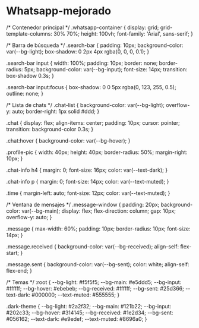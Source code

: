 # Whatsapp-mejorado
/* Contenedor principal */
.whatsapp-container {
    display: grid;
    grid-template-columns: 30% 70%;
    height: 100vh;
    font-family: 'Arial', sans-serif;
}

/* Barra de búsqueda */
.search-bar {
    padding: 10px;
    background-color: var(--bg-light);
    box-shadow: 0 2px 4px rgba(0, 0, 0, 0.1);
}

.search-bar input {
    width: 100%;
    padding: 10px;
    border: none;
    border-radius: 5px;
    background-color: var(--bg-input);
    font-size: 14px;
    transition: box-shadow 0.3s;
}

.search-bar input:focus {
    box-shadow: 0 0 5px rgba(0, 123, 255, 0.5);
    outline: none;
}

/* Lista de chats */
.chat-list {
    background-color: var(--bg-light);
    overflow-y: auto;
    border-right: 1px solid #ddd;
}

.chat {
    display: flex;
    align-items: center;
    padding: 10px;
    cursor: pointer;
    transition: background-color 0.3s;
}

.chat:hover {
    background-color: var(--bg-hover);
}

.profile-pic {
    width: 40px;
    height: 40px;
    border-radius: 50%;
    margin-right: 10px;
}

.chat-info h4 {
    margin: 0;
    font-size: 16px;
    color: var(--text-dark);
}

.chat-info p {
    margin: 0;
    font-size: 14px;
    color: var(--text-muted);
}

.time {
    margin-left: auto;
    font-size: 12px;
    color: var(--text-muted);
}

/* Ventana de mensajes */
.message-window {
    padding: 20px;
    background-color: var(--bg-main);
    display: flex;
    flex-direction: column;
    gap: 10px;
    overflow-y: auto;
}

.message {
    max-width: 60%;
    padding: 10px;
    border-radius: 10px;
    font-size: 14px;
}

.message.received {
    background-color: var(--bg-received);
    align-self: flex-start;
}

.message.sent {
    background-color: var(--bg-sent);
    color: white;
    align-self: flex-end;
}

/* Temas */
:root {
    --bg-light: #f5f5f5;
    --bg-main: #e5ddd5;
    --bg-input: #ffffff;
    --bg-hover: #ebebeb;
    --bg-received: #ffffff;
    --bg-sent: #25d366;
    --text-dark: #000000;
    --text-muted: #555555;
}

.dark-theme {
    --bg-light: #2a2f32;
    --bg-main: #121b22;
    --bg-input: #202c33;
    --bg-hover: #314145;
    --bg-received: #1e2d34;
    --bg-sent: #056162;
    --text-dark: #e9edef;
    --text-muted: #8696a0;
}
